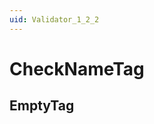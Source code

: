```yaml
---
uid: Validator_1_2_2
---
```


# CheckNameTag

## EmptyTag

<!-- Description, Properties, ... sections are auto-generated. -->
<!-- REPLACE ME AUTO-GENERATION -->

<!-- Uncomment to add extra details -->
<!--### Details-->

<!-- Uncomment to add example code -->
<!--### Example code-->
